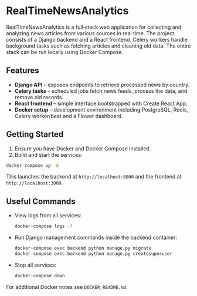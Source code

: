 # RealTimeNewsAnalytics

RealTimeNewsAnalytics is a full‑stack web application for collecting and analyzing news articles from various sources in real time. The project consists of a Django backend and a React frontend. Celery workers handle background tasks such as fetching articles and cleaning old data. The entire stack can be run locally using Docker Compose.

## Features

- **Django API** – exposes endpoints to retrieve processed news by country.
- **Celery tasks** – scheduled jobs fetch news feeds, process the data, and remove old records.
- **React frontend** – simple interface bootstrapped with Create React App.
- **Docker setup** – development environment including PostgreSQL, Redis, Celery worker/beat and a Flower dashboard.

## Getting Started

1. Ensure you have Docker and Docker Compose installed.
2. Build and start the services:

```bash
docker-compose up -d
```

This launches the backend at `http://localhost:8000` and the frontend at `http://localhost:3000`.

## Useful Commands

- View logs from all services:
  ```bash
  docker-compose logs -f
  ```
- Run Django management commands inside the backend container:
  ```bash
  docker-compose exec backend python manage.py migrate
  docker-compose exec backend python manage.py createsuperuser
  ```
- Stop all services:
  ```bash
  docker-compose down
  ```

For additional Docker notes see `DOCKER_README.md`.
